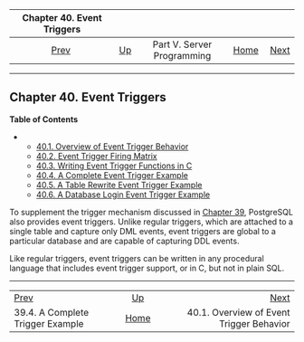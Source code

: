 <!--?xml version="1.0" encoding="UTF-8" standalone="no"?-->

|                    Chapter 40. Event Triggers                    |                                                            |                            |                                                       |                                                                                   |
| :--------------------------------------------------------------: | :--------------------------------------------------------- | :------------------------: | ----------------------------------------------------: | --------------------------------------------------------------------------------: |
| [Prev](trigger-example.html "39.4. A Complete Trigger Example")  | [Up](server-programming.html "Part V. Server Programming") | Part V. Server Programming | [Home](index.html "PostgreSQL 17devel Documentation") |  [Next](event-trigger-definition.html "40.1. Overview of Event Trigger Behavior") |

***

## Chapter 40. Event Triggers

**Table of Contents**

*   *   [40.1. Overview of Event Trigger Behavior](event-trigger-definition.html)
    *   [40.2. Event Trigger Firing Matrix](event-trigger-matrix.html)
    *   [40.3. Writing Event Trigger Functions in C](event-trigger-interface.html)
    *   [40.4. A Complete Event Trigger Example](event-trigger-example.html)
    *   [40.5. A Table Rewrite Event Trigger Example](event-trigger-table-rewrite-example.html)
    *   [40.6. A Database Login Event Trigger Example](event-trigger-database-login-example.html)

[]()

To supplement the trigger mechanism discussed in [Chapter 39](triggers.html "Chapter 39. Triggers"), PostgreSQL also provides event triggers. Unlike regular triggers, which are attached to a single table and capture only DML events, event triggers are global to a particular database and are capable of capturing DDL events.

Like regular triggers, event triggers can be written in any procedural language that includes event trigger support, or in C, but not in plain SQL.

***

|                                                                  |                                                            |                                                                                   |
| :--------------------------------------------------------------- | :--------------------------------------------------------: | --------------------------------------------------------------------------------: |
| [Prev](trigger-example.html "39.4. A Complete Trigger Example")  | [Up](server-programming.html "Part V. Server Programming") |  [Next](event-trigger-definition.html "40.1. Overview of Event Trigger Behavior") |
| 39.4. A Complete Trigger Example                                 |    [Home](index.html "PostgreSQL 17devel Documentation")   |                                          40.1. Overview of Event Trigger Behavior |
